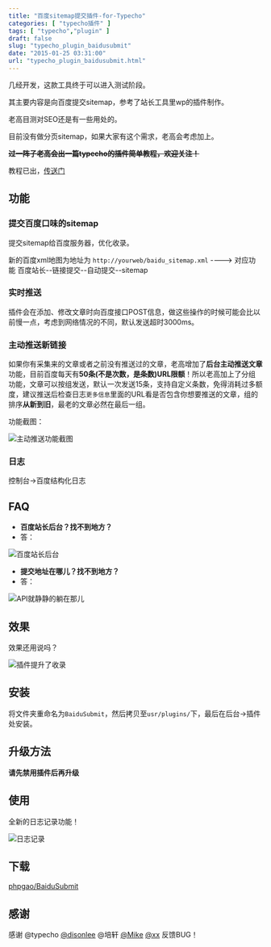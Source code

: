 ```yaml
---
title: "百度sitemap提交插件-for-Typecho"
categories: [ "typecho插件" ]
tags: [ "typecho","plugin" ]
draft: false
slug: "typecho_plugin_baidusubmit"
date: "2015-01-25 03:31:00"
url: "typecho_plugin_baidusubmit.html"
---
```


几经开发，这款工具终于可以进入测试阶段。

其主要内容是向百度提交sitemap，参考了站长工具里wp的插件制作。

老高目测对SEO还是有一些用处的。

目前没有做分页sitemap，如果大家有这个需求，老高会考虑加上。


<!--more-->


<del>**过一阵子老高会出一篇typecho的插件简单教程，欢迎关注！**</del>

教程已出，[传送门][1]

## 功能


### 提交百度口味的sitemap

提交sitemap给百度服务器，优化收录。

新的百度xml地图为地址为 `http://yourweb/baidu_sitemap.xml` ---->  对应功能  百度站长--链接提交--自动提交--sitemap


### 实时推送

插件会在添加、修改文章时向百度接口POST信息，做这些操作的时候可能会比以前慢一点，考虑到网络情况的不同，默认发送超时3000ms。

### 主动推送新链接

如果你有采集来的文章或者之前没有推送过的文章，老高增加了**后台主动推送文章**功能，目前百度每天有**50条(不是次数，是条数)URL限额**！所以老高加上了分组功能，文章可以按组发送，默认一次发送15条，支持自定义条数，免得消耗过多额度，建议推送后检查日志`更多信息`里面的URL看是否包含你想要推送的文章，组的排序**从新到旧**，最老的文章必然在最后一组。

功能截图：

![主动推送功能截图][2]


### 日志

控制台->百度结构化日志

## FAQ

- **百度站长后台？找不到地方？**
- 答：

![百度站长后台][3]

- **提交地址在哪儿？找不到地方？**
- 答：

![API就静静的躺在那儿][4]

## 效果

效果还用说吗？

![插件提升了收录][5]

## 安装

将文件夹重命名为`BaiduSubmit`，然后拷贝至`usr/plugins/`下，最后在后台->插件处安装。

## 升级方法

**请先禁用插件后再升级**

## 使用

全新的日志记录功能！

![日志记录][6]

## 下载

[phpgao/BaiduSubmit][7]

## 感谢

感谢 @typecho [@disonlee][8] @培轩 [@Mike][9] [@xx][10] 反馈BUG！


  [1]: https://blog.phpgao.com/typecho_plugin_release_page.html
  [2]: https://blog.phpgao.com/usr/uploads/2015/05/496021076.jpeg
  [3]: https://blog.phpgao.com/usr/uploads/2015/05/528961753.jpeg
  [4]: https://blog.phpgao.com/usr/uploads/2015/05/989945993.jpeg
  [5]: https://blog.phpgao.com/usr/uploads/2015/05/1039791935.png
  [6]: https://blog.phpgao.com/usr/uploads/2015/05/879628597.png
  [7]: https://github.com/phpgao/BaiduSubmit
  [8]: http://weibo.com/nocheers
  [9]: http://weibo.com/74880511
  [10]: http://www.zeroblogs.net